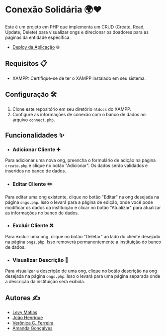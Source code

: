# Conexão Solidária 🌍❤️

Este é um projeto em PHP que implementa um CRUD (Create, Read, Update, Delete) para visualizar  ongs e direcionar os doadores para as páginas da entidade específica.

- <a href="https://conexao-solidaria.infinityfreeapp.com/index.php" target="_blank">Deploy da Aplicação</a> 🌐

## Requisitos 📋

- XAMPP: Certifique-se de ter o XAMPP instalado em seu sistema.

## Configuração 🛠️

1. Clone este repositório em seu diretório `htdocs` do XAMPP.
3. Configure as informações de conexão com o banco de dados no arquivo `connect.php`.

## Funcionalidades ✨

- ### Adicionar Cliente ➕

Para adicionar uma nova ong, preencha o formulário de adição na página `create.php` e clique no botão "Adicionar". Os dados serão validados e inseridos no banco de dados.

- ### Editar Cliente ✏️

Para editar uma ong existente, clique no botão "Editar" na ong desejada na página `ongs.php`. Isso o levará para a página de edição, onde você pode modificar os dados da instituição e clicar no botão "Atualizar" para atualizar as informações no banco de dados.

- ### Excluir Cliente ❌

Para excluir uma ong, clique no botão "Deletar" ao lado do cliente desejado na página `ongs.php`. Isso removerá permanentemente a instituição do banco de dados.

- ### Visualizar Descrição 📄

Para visualizar a descrição de uma ong, clique no botão descrição na ong desejada na página `ongs.php`. Isso o levará para uma página separada onde a descrição da instituição será exibida.

## Autores ✍️

- [Levy Matias](https://github.com/LevyMatias/)
- [João Henrique](https://github.com/Jhenrique867)
- [Verônica C. Ferreira](https://github.com/veronicacferreira)
- [Amanda Gonçalves](https://github.com/Mandy310798)
